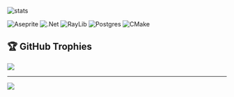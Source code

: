 ![stats](https://pixel-profile-ui.vercel.app/api/github-stats?username=Kiralaine&screen_effect=true&include_all_commits=true&pixelate_avatar=false&theme=road_trip&theme=road_trip&color=%23ffffffFF)



![Aseprite](https://img.shields.io/badge/Aseprite-FFFFFF?style=for-the-badge&logo=Aseprite&logoColor=#7D929E) ![.Net](https://img.shields.io/badge/.NET-5C2D91?style=for-the-badge&logo=.net&logoColor=white) ![RayLib](https://img.shields.io/badge/RAYLIB-FFFFFF?style=for-the-badge&logo=raylib&logoColor=black) ![Postgres](https://img.shields.io/badge/postgres-%23316192.svg?style=for-the-badge&logo=postgresql&logoColor=white) ![CMake](https://img.shields.io/badge/CMake-%23008FBA.svg?style=for-the-badge&logo=cmake&logoColor=white)

## 🏆 GitHub Trophies
![](https://github-profile-trophy.vercel.app/?username=Kiralaine&theme=radical&no-frame=false&no-bg=true&margin-w=4)

---
[![](https://visitcount.itsvg.in/api?id=Kiralaine&icon=0&color=0)](https://visitcount.itsvg.in)


